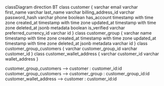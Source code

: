 classDiagram
direction BT
class customer {
   varchar email
   varchar first_name
   varchar last_name
   varchar billing_address_id
   varchar password_hash
   varchar phone
   boolean has_account
   timestamp with time zone created_at
   timestamp with time zone updated_at
   timestamp with time zone deleted_at
   jsonb metadata
   boolean is_verified
   varchar preferred_currency_id
   varchar id
}
class customer_group {
   varchar name
   timestamp with time zone created_at
   timestamp with time zone updated_at
   timestamp with time zone deleted_at
   jsonb metadata
   varchar id
}
class customer_group_customers {
   varchar customer_group_id
   varchar customer_id
}
class customer_wallet_address {
   varchar customer_id
   varchar wallet_address
}

customer_group_customers  -->  customer : customer_id:id
customer_group_customers  -->  customer_group : customer_group_id:id
customer_wallet_address  -->  customer : customer_id:id
